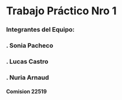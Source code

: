 # Trabajo Práctico Nro 1

### Integrantes del Equipo:
### . Sonia Pacheco
### . Lucas Castro
### . Nuria Arnaud

#### Comision 22519



